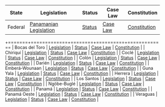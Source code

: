 | State | Legislation | Status | Case Law | Constitution |
|-------|-------------|--------|----------|-------------|
| Federal | [Panamanian Legislation](http://www.asamblea.gob.pa/leyes/) | [Status](http://www.gacetaoficial.gob.pa/) | [Case Law](https://www.organojudicial.gob.pa/cendoj/) | [Constitution](http://www.asamblea.gob.pa/constitucion/) |
+=======+=============+========+==========+=============
| Bocas del Toro | [Legislation](http://www.asamblea.gob.pa/leyes/) | [Status](http://www.gacetaoficial.gob.pa/) | [Case Law](https://www.organojudicial.gob.pa/cendoj/) | [Constitution](http://www.asamblea.gob.pa/constitucion/) |
| Chiriquí | [Legislation](http://www.asamblea.gob.pa/leyes/) | [Status](http://www.gacetaoficial.gob.pa/) | [Case Law](https://www.organojudicial.gob.pa/cendoj/) | [Constitution](http://www.asamblea.gob.pa/constitucion/) |
| Coclé | [Legislation](http://www.asamblea.gob.pa/leyes/) | [Status](http://www.gacetaoficial.gob.pa/) | [Case Law](https://www.organojudicial.gob.pa/cendoj/) | [Constitution](http://www.asamblea.gob.pa/constitucion/) |
| Colón | [Legislation](http://www.asamblea.gob.pa/leyes/) | [Status](http://www.gacetaoficial.gob.pa/) | [Case Law](https://www.organojudicial.gob.pa/cendoj/) | [Constitution](http://www.asamblea.gob.pa/constitucion/) |
| Darién | [Legislation](http://www.asamblea.gob.pa/leyes/) | [Status](http://www.gacetaoficial.gob.pa/) | [Case Law](https://www.organojudicial.gob.pa/cendoj/) | [Constitution](http://www.asamblea.gob.pa/constitucion/) |
| Emberá-Wounaan | [Legislation](http://www.asamblea.gob.pa/leyes/) | [Status](http://www.gacetaoficial.gob.pa/) | [Case Law](https://www.organojudicial.gob.pa/cendoj/) | [Constitution](http://www.asamblea.gob.pa/constitucion/) |
| Guna Yala | [Legislation](http://www.asamblea.gob.pa/leyes/) | [Status](http://www.gacetaoficial.gob.pa/) | [Case Law](https://www.organojudicial.gob.pa/cendoj/) | [Constitution](http://www.asamblea.gob.pa/constitucion/) |
| Herrera | [Legislation](http://www.asamblea.gob.pa/leyes/) | [Status](http://www.gacetaoficial.gob.pa/) | [Case Law](https://www.organojudicial.gob.pa/cendoj/) | [Constitution](http://www.asamblea.gob.pa/constitucion/) |
| Los Santos | [Legislation](http://www.asamblea.gob.pa/leyes/) | [Status](http://www.gacetaoficial.gob.pa/) | [Case Law](https://www.organojudicial.gob.pa/cendoj/) | [Constitution](http://www.asamblea.gob.pa/constitucion/) |
| Ngöbe-Buglé | [Legislation](http://www.asamblea.gob.pa/leyes/) | [Status](http://www.gacetaoficial.gob.pa/) | [Case Law](https://www.organojudicial.gob.pa/cendoj/) | [Constitution](http://www.asamblea.gob.pa/constitucion/) |
| Panamá | [Legislation](http://www.asamblea.gob.pa/leyes/) | [Status](http://www.gacetaoficial.gob.pa/) | [Case Law](https://www.organojudicial.gob.pa/cendoj/) | [Constitution](http://www.asamblea.gob.pa/constitucion/) |
| Panamá Oeste | [Legislation](http://www.asamblea.gob.pa/leyes/) | [Status](http://www.gacetaoficial.gob.pa/) | [Case Law](https://www.organojudicial.gob.pa/cendoj/) | [Constitution](http://www.asamblea.gob.pa/constitucion/) |
| Veraguas | [Legislation](http://www.asamblea.gob.pa/leyes/) | [Status](http://www.gacetaoficial.gob.pa/) | [Case Law](https://www.organojudicial.gob.pa/cendoj/) | [Constitution](http://www.asamblea.gob.pa/constitucion/) |